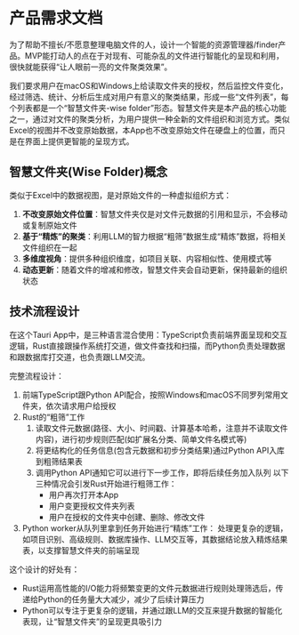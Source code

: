 # 产品需求文档

为了帮助不擅长/不愿意整理电脑文件的人，设计一个智能的资源管理器/finder产品。MVP能打动人的点在于对现有、可能杂乱的文件进行智能化的呈现和利用，很快就能获得“让人眼前一亮的文件聚类效果”。

我们要求用户在macOS和Windows上给读取文件夹的授权，然后监控文件变化，经过筛选、统计、分析后生成对用户有意义的聚类结果，形成一些“文件列表”，每个列表都是一个“智慧文件夹-wise folder”形态。智慧文件夹是本产品的核心功能之一，通过对文件的聚类分析，为用户提供一种全新的文件组织和浏览方式。类似Excel的视图并不改变原始数据，本App也不改变原始文件在硬盘上的位置，而只是在界面上提供更智能的呈现方式。

## 智慧文件夹(Wise Folder)概念

类似于Excel中的数据视图，是对原始文件的一种虚拟组织方式：

1. **不改变原始文件位置**：智慧文件夹仅是对文件元数据的引用和显示，不会移动或复制原始文件
2. **基于“精炼”的聚类**：利用LLM的智力根据“粗筛”数据生成“精炼”数据，将相关文件组织在一起
3. **多维度视角**：提供多种组织维度，如项目关联、内容相似性、使用模式等
4. **动态更新**：随着文件的增减和修改，智慧文件夹会自动更新，保持最新的组织状态

## 技术流程设计

在这个Tauri App中，是三种语言混合使用：TypeScript负责前端界面呈现和交互逻辑，Rust直接跟操作系统打交道，做文件查找和扫描，而Python负责处理数据和跟数据库打交道，也负责跟LLM交流。

完整流程设计：

1. 前端TypeScript跟Python API配合，按照Windows和macOS不同罗列常用文件夹，依次请求用户给授权
2. Rust的“粗筛”工作
   1. 读取文件元数据(路径、大小、时间戳、计算基本哈希，注意并不读取文件内容)，进行初步规则匹配(如扩展名分类、简单文件名模式等)
   2. 将更结构化的任务信息(包含元数据和初步分类结果)通过Python API入库到粗筛结果表
   3. 调用Python API通知它可以进行下一步工作，即将后续任务加入队列
   以下三种情况会引发Rust开始进行粗筛工作：
      - 用户再次打开本App
      - 用户变更授权文件夹列表
      - 用户在授权的文件夹中创建、删除、修改文件
3. Python worker从队列里拿到任务开始进行“精炼”工作： 处理更复杂的逻辑，如项目识别、高级规则、数据库操作、LLM交互等，其数据结论放入精炼结果表，以支撑智慧文件夹的前端呈现

这个设计的好处有：

- Rust运用高性能的I/O能力将频繁变更的文件元数据进行规则处理筛选后，传递给Python的任务量大大减少，减少了后续计算压力
- Python可以专注于更复杂的逻辑，并通过跟LLM的交互来提升数据的智能化表现，让“智慧文件夹”的呈现更具吸引力
